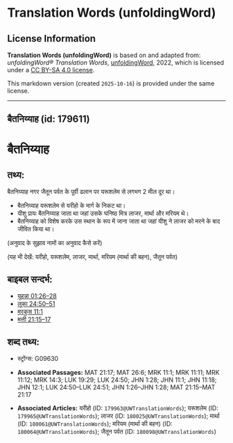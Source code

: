 # Translation Words (unfoldingWord)

## License Information

**Translation Words (unfoldingWord)** is based on and adapted from: _unfoldingWord® Translation Words_, [unfoldingWord](https://unfoldingword.org/utw), 2022, which is licensed under a [CC BY-SA 4.0 license](https://creativecommons.org/licenses/by-sa/4.0/legalcode.en).

This markdown version (created `2025-10-16`) is provided under the same license.



--------------------------------

## बैतनिय्याह (id: 179611)

बैतनिय्याह
==========

तथ्य:
-----

बैतनिय्याह नगर जैतून पर्वत के पूर्वी ढलान पर यरूशलेम से लगभग 2 मील दूर था।

* बैतनिय्याह यरूशलेम से यरीहो के मार्ग के निकट था।
* यीशु प्रायः बैतनिय्याह जाता था जहां उसके घनिष्ठ मित्र लाजर, मार्था और मरियम थे।
* बैतनिय्याह को विशेष करके उस स्थान के रूप में जाना जाता था जहां यीशु ने लाजर को मरने के बाद जीवित किया था।

(अनुवाद के सुझाव नामों का अनुवाद कैसे करें)

(यह भी देखें: यरीहो, यरूशलेम, लाजर, मार्था, मरियम (मार्था की बहन), जैतून पर्वत)

बाइबल सन्दर्भ:
--------------

* [यूहन्ना 01:26–28](https://ref.ly/John1:26-John1:28)
* [लूका 24:50–51](https://ref.ly/Luke24:50-Luke24:51)
* [मरकुस 11:1](https://ref.ly/Mark11:1)
* [मत्ती 21:15–17](https://ref.ly/Matt21:15-Matt21:17)

शब्द तथ्य:
----------

* स्ट्रोंग्स: G09630

* **Associated Passages:** MAT 21:17; MAT 26:6; MRK 11:1; MRK 11:11; MRK 11:12; MRK 14:3; LUK 19:29; LUK 24:50; JHN 1:28; JHN 11:1; JHN 11:18; JHN 12:1; LUK 24:50–LUK 24:51; JHN 1:26–JHN 1:28; MAT 21:15–MAT 21:17
* **Associated Articles:** यरीहो (ID: `179963@UWTranslationWords`); यरूशलेम (ID: `179965@UWTranslationWords`); लाजर (ID: `180025@UWTranslationWords`); मार्था (ID: `180061@UWTranslationWords`); मरियम (मार्था की बहन) (ID: `180064@UWTranslationWords`); जैतून पर्वत (ID: `180098@UWTranslationWords`)

